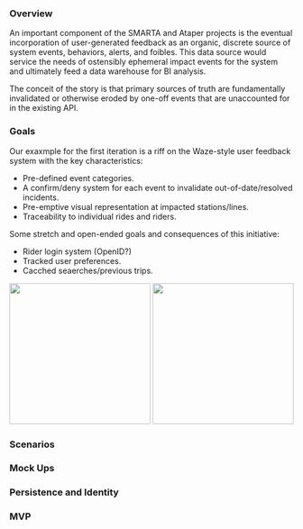 ### Overview

An important component of the SMARTA and Ataper projects is the eventual incorporation of user-generated feedback as an organic, discrete source of system events, behaviors, alerts, and foibles. This data source would service the needs of ostensibly ephemeral impact events for the system and ultimately feed a data warehouse for BI analysis. 

The conceit of the story is that primary sources of truth are fundamentally invalidated or otherwise eroded by one-off events that are unaccounted for in the existing API.

### Goals

Our exaxmple for the first iteration is a riff on the Waze-style user feedback system with the key characteristics:

* Pre-defined event categories.
* A confirm/deny system for each event to invalidate out-of-date/resolved incidents.
* Pre-emptive visual representation at impacted stations/lines.
* Traceability to individual rides and riders. 

Some stretch and open-ended goals and consequences of this initiative: 

* Rider login system (OpenID?)
* Tracked user preferences.
* Cacched seaerches/previous trips.


<img src="https://i.imgur.com/l3VooIs.png" width="250" />

<img src="https://i.imgur.com/TmHonoS.png" width="250" />


### Scenarios

### Mock Ups

### Persistence and Identity

### MVP
